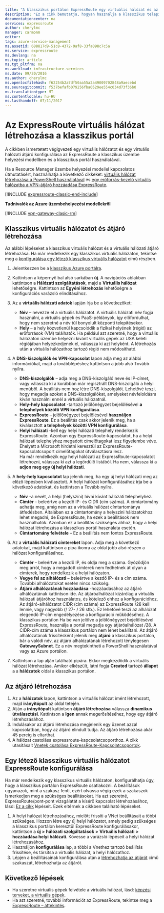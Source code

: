 ```yaml
---
title: "A klasszikus portálon ExpressRoute egy virtuális hálózat és az átjáró konfigurálása |} Microsoft Docs"
description: "Ez a cikk bemutatja, hogyan használja a klasszikus telepítési modell és a klasszikus portálon ExpressRoute virtuális hálózat beállítása."
documentationcenter: na
services: expressroute
author: cherylmc
manager: carmonm
editor: 
tags: azure-service-management
ms.assetid: 688817d9-51c8-4372-9af8-33fa098c7c5a
ms.service: expressroute
ms.devlang: na
ms.topic: article
ms.tgt_pltfrm: na
ms.workload: infrastructure-services
ms.date: 09/20/2016
ms.author: cherylmc
ms.openlocfilehash: f62254b2a7df50aa55a2a49009702848a9aecebd
ms.sourcegitcommit: f537befafb079256fba0529ee554c034d73f36b0
ms.translationtype: MT
ms.contentlocale: hu-HU
ms.lasthandoff: 07/11/2017
---
```

# <a name="create-a-virtual-network-for-expressroute-in-the-classic-portal"></a>Az ExpressRoute virtuális hálózat létrehozása a klasszikus portál
A cikkben ismertetett végigvezeti egy virtuális hálózatot és egy virtuális hálózati átjáró konfigurálása az ExpressRoute a klasszikus üzembe helyezési modellben és a klasszikus portál használatával.

Ha a Resource Manager üzembe helyezési modellel kapcsolatos útmutatásért, használhatja a következő cikkeket: [virtuális hálózat létrehozása a PowerShell használatával](../virtual-network/virtual-networks-create-vnet-arm-ps.md) és [egy erőforrás-kezelő virtuális hálózatba a VPN-átjáró hozzáadása ExpressRoute](expressroute-howto-add-gateway-resource-manager.md).

[!INCLUDE [expressroute-classic-end-include](../../includes/expressroute-classic-end-include.md)]

**Tudnivalók az Azure üzembehelyezési modellekről**

[!INCLUDE [vpn-gateway-clasic-rm](../../includes/vpn-gateway-classic-rm-include.md)]

## <a name="create-a-classic-vnet-and-gateway"></a>Klasszikus virtuális hálózatot és átjáró létrehozása
Az alábbi lépéseket a klasszikus virtuális hálózat és a virtuális hálózati átjáró létrehozása. Ha már rendelkezik egy klasszikus virtuális hálózaton, tekintse meg a [konfigurálása egy létező klasszikus virtuális hálózatot](#config) című részben.

1. Jelentkezzen be a [klasszikus Azure portálra](http://manage.windowsazure.com).
2. Kattintson a képernyő bal alsó sarkában **új**. A navigációs ablakban kattintson a **Hálózati szolgáltatások**, majd a **Virtuális hálózat** lehetőségre. Kattintson az **Egyéni létrehozás** lehetőségre a konfigurációs varázsló elindításához.
3. Az a **virtuális hálózati adatok** lapján írja be a következőket:
   
   * **Név** – nevezze el a virtuális hálózatot. A virtuális hálózati név fogja használni, a virtuális gépek és PaaS-példányok, így előfordulhat, hogy nem szeretné a név túl bonyolult központi telepítésekor.
   * **Hely** – a hely közvetlenül kapcsolódik a fizikai helyének (régió) az erőforrások (VM) találhatók. Ha például azt szeretné, hogy a virtuális hálózaton üzembe helyezni kívánt virtuális gépek az USA keleti régiójában helyezkedjenek el, válassza ki azt helyként. A létrehozás után a virtuális hálózathoz tartozó régió nem módosítható.
4. A **DNS-kiszolgálók és VPN-kapcsolat** lapon adja meg az alábbi információkat, majd a továbblépéshez kattintson a jobb alsó Tovább nyílra. 
   
   * **DNS-kiszolgálók** – adja meg a DNS-kiszolgáló neve és IP-címet, vagy válassza ki a korábban már regisztrált DNS-kiszolgáló a helyi menüből. A beállítás nem hoz létre DNS-kiszolgálót. Lehetővé teszi, hogy megadja azokat a DNS-kiszolgálókat, amelyeket névfeloldásra kíván használni ennél a virtuális hálózatnál.
   * **Hely-hely kapcsolatot** -tartozó jelölőnégyzet bejelölésével **a telephelyek közötti VPN konfigurálása**.
   * **ExpressRoute** – jelölőnégyzet bejelölésével **használjon ExpressRoute**. Ez a beállítás csak akkor jelenik meg, ha a kiválasztott **a telephelyek közötti VPN konfigurálása**.
   * **Helyi hálózati** -kell egy helyi hálózati telephely rendelkezik ExpressRoute. Azonban egy ExpressRoute-kapcsolatot, ha a helyi hálózati telephelyhez megadott címelőtagokat lesz figyelembe véve. Ehelyett a Microsoft hirdetni keresztül az ExpressRoute-kapcsolatcsoport címelőtagokat útválasztásra lesz.<BR>Ha már rendelkezik egy helyi hálózati az ExpressRoute-kapcsolatot létrehozni, válassza ki azt a legördülő listából. Ha nem, válassza ki a **adjon meg egy új helyi hálózati**.
5. A **hely-hely kapcsolatot** lap jelenik meg, ha egy új helyi hálózati meg az előző lépésben kiválasztott. A helyi hálózat konfigurálásához írja be a következő adatokat, és kattintson a Tovább nyílra. 
   
   * **Név** -a nevét, a helyi (helyszíni) hívni kívánt hálózati telephelyhez.
   * **Címtér** – beleértve a kezdő IP- és CIDR (cím száma). A címtartomány adhatja meg, amíg nem az a virtuális hálózat címtartománya átfedésben. Általában ez a címtartomány a helyszíni hálózatokhoz lehet megadni, de ExpressRoute, ha ezek a beállítások nem használhatók. Azonban ez a beállítás szükséges ahhoz, hogy a helyi hálózat létrehozása a klasszikus portál használata esetén.
   * **Címtartomány felvétele** – Ez a beállítás nem fontos ExpressRoute.
6. Az a **virtuális hálózati címtereket** lapon. Adja meg a következő adatokat, majd kattintson a pipa ikonra az oldal jobb alsó részen a hálózat konfigurálásához. 
   
   * **Címtér** – beleértve a kezdő IP, és oldja meg a száma. Győződjön meg arról, hogy a megadott címterek nem fedhetnek át olyan a címterek, hogy rendelkezik a helyi hálózaton.
   * **Vegye fel az alhálózati** – beleértve a kezdő IP- és a cím száma. További alhálózatokat esetén nincs szükség.
   * **Átjáró alhálózatának hozzáadása** -hozzáadásához az átjáró alhálózatának kattintson ide. Az átjáróalhálózat kizárólag a virtuális hálózati átjáróhoz használatos, és kötelező ehhez a konfigurációhoz.<BR>Az átjáró-alhálózatot CIDR (cím száma) az ExpressRoute /28 kell lennie, vagy nagyobb (/ 27- / 26 stb.). Ez lehetővé teszi az alhálózat elegendő IP-cím engedélyezése a konfiguráció működéséhez. A klasszikus portálon Ha be van jelölve a jelölőnégyzet bejelölésével ExpressRoute, használja a portál megadja egy átjáróalhálózat /28.  A CIDR-cím száma a klasszikus portálon nem lehet beállítani. Az átjáró alhálózatának frissítésként jelenik meg **átjáró** a klasszikus portálon, bár a valódi név, az átjáró alhálózatának létrehozott ténylegesen **GatewaySubnet**. Ez a név megtekintheti a PowerShell használatával vagy az Azure portálon.
7. Kattintson a lap alján található pipára. Ekkor megkezdődik a virtuális hálózat létrehozása. Amikor elkészült, látni fogja **Created** tartozó **állapot** a a **hálózatok** oldal a klasszikus portálon.

## <a name="gw"></a>Az átjáró létrehozása
1. Az a **hálózatok** lapon, kattintson a virtuális hálózat imént létrehozott, majd **irányítópult** az oldal tetején.
2. Alján a **irányítópult** kattintson **átjáró létrehozása** válassza **dinamikus útválasztási**. Kattintson a **Igen** annak megerősítéséhez, hogy egy átjáró létrehozásához.
3. Indulásakor az átjáró létrehozása megjelenik egy üzenet azzal kapcsolatban, hogy az átjáró elindult tudja. Az átjáró létrehozása akár 45 percig is eltarthat.
4. A hálózat csatolása expressroute-kapcsolatcsoporthoz. A cikk utasításait [Vnetek csatolása ExpressRoute-Kapcsolatcsoportok](expressroute-howto-linkvnet-classic.md).

## <a name="config"></a>Egy létező klasszikus virtuális hálózatot ExpressRoute konfigurálása
Ha már rendelkezik egy klasszikus virtuális hálózaton, konfigurálhatja úgy, hogy a klasszikus portálon ExpressRoute csatlakozni. A beállítások ugyanazok, mint a szakasz fenti, ezért olvassa végig ezek a szakaszok Ismerkedjen meg a szükséges beállításokat. Ha azt szeretné, ExpressRoute/pont-pont vizsgálatát a kísérő kapcsolat létrehozásához, lásd: [Ez a cikk](expressroute-howto-coexist-classic.md) lépéseit. Ezek eltérnek a cikkben található lépéseket.

1. A helyi hálózat létrehozásához, mielőtt frissíti a VNet beállításait a többi szükséges. Hozzon létre egy új helyi hálózatot, amely pedig szükséges a klasszikus portálon keresztül ExpressRoute konfigurálásakor, kattintson a **új**  **>**  **hálózati szolgáltatások**  **>**  **Virtuális hálózati**  **>**  **hozzáadása helyi hálózati**. Kövesse a varázsló lépéseit a helyi hálózat létrehozásához.
2. Használjon **konfigurálása** lap, a többi a Vnethez tartozó beállítás frissítése, és társítsa a virtuális hálózat, a helyi hálózathoz.
3. Lépjen a beállításainak konfigurálása után a [létrehozhatja az átjárót](#gw) című szakaszát, létrehozhatja az átjárót.

## <a name="next-steps"></a>Következő lépések
* Ha szeretne virtuális gépek felvétele a virtuális hálózat, lásd: [képzési terveket, a virtuális gépek](https://azure.microsoft.com/documentation/learning-paths/virtual-machines/).
* Ha azt szeretné, további információt az ExpressRoute, tekintse meg a [ExpressRoute – áttekintés](expressroute-introduction.md).


